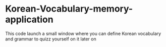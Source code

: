 # Korean-Vocabulary-memory-application
This code launch a small window where you can define Korean vocabulary and grammar to quizz yourself on it later on
